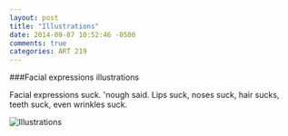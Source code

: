 ```yaml
---
layout: post
title: "Illustrations"
date: 2014-09-07 10:52:46 -0500
comments: true
categories: ART 219
---
```

###Facial expressions illustrations

Facial expressions suck. 'nough said.  Lips suck, noses suck, hair sucks, teeth suck, even wrinkles suck.

![Illustrations](/images/posts/illustration-5.jpg "Illustrations")